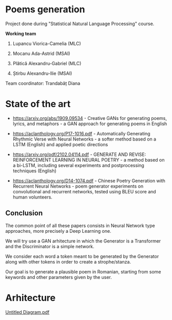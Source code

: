 # Poems generation

Project done during "Statistical Natural Language Processing"
course.

**Working team**

1.  Lupancu Viorica-Camelia (MLC)
    
2.  Mocanu Ada-Astrid (MSAI)
    
3.  Plătică Alexandru-Gabriel (MLC)
    
4.  Știrbu Alexandru-Ilie (MSAI)

Team coordinator: Trandabăț Diana

# State of the art

* https://arxiv.org/abs/1909.09534 - Creative GANs for generating poems, lyrics, and metaphors - a GAN approach for generating poems in English

* https://aclanthology.org/P17-1016.pdf - Automatically Generating Rhythmic Verse with Neural Networks - a softer method based on a LSTM (English) and applied poetic directions

* https://arxiv.org/pdf/2102.04114.pdf - GENERATE AND REVISE: REINFORCEMENT LEARNING IN NEURAL POETRY - a method based on a bi-LSTM, including several experiments and postprocessing techniques (English)

* https://aclanthology.org/D14-1074.pdf - Chinese Poetry Generation with Recurrent Neural Networks - poem generator experiments on convolutional and recurrent networks, tested using BLEU score and human volunteers.

## Conclusion
 The common point of all these papers consists in Neural Network type approaches, more precisely a Deep Learning one.
 
 We will try use a GAN arhitecture in which the Generator is a Transformer and the Discriminator is a simple network.

 We consider each word a token meant to be generated by the Generator along with other tokens in order to create a strophe/stanza.
 
 Our goal is to generate a plausible poem in Romanian, starting from some keywords and other parameters given by the user.
 
 # Arhitecture
 
  [Untitled Diagram.pdf](https://github.com/Camelia7v/SNLP-Poems-generation/files/8629760/Untitled.Diagram.pdf)


